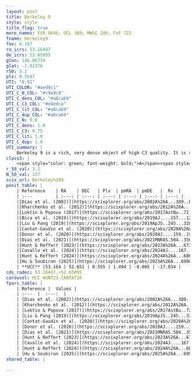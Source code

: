 ```yaml
---
layout: post
title: Berkeley 9
style: style
title_flag: true
more_names: FSR 0646; OCL 388; MWSC 286; FoF 722
fname: berkeley9
fov: 0.107
ra_icrs: 53.16447
de_icrs: 52.65095
glon: 146.06734
glat: -2.82376
r50: 3.2
plx: 0.5547
UTI: "0.91"
UTI_COLOR: "#aed9c1"
UTI_C_N_COL: "#c9e8c8"
UTI_C_dens_COL: "#a6cab9"
UTI_C_C3_COL: "#d4edca"
UTI_C_lit_COL: "#a6cab9"
UTI_C_dup_COL: "#a6cab9"
UTI_C_N: 0.8
UTI_C_dens: 1.0
UTI_C_C3: 0.75
UTI_C_lit: 1.0
UTI_C_dup: 1.0
UTI_summary: |
    Berkeley 9 is a rich, very dense object of high C3 quality. It is very well-studied in the literature.
class3: |
    <span style="color: green; font-weight: bold;">A</span><span style="color: #FFC300; font-weight: bold;">B</span>
r_50_val: 3.2
N_50_val: 237
scix_url: Berkeley%209
posit_table: |
    | Reference    | RA    | DEC   | Plx  | pmRA  | pmDE   |  Rv  |
    | :---         | :---: | :---: | :---: | :---: | :---: | :---: |
    |[Dias et al. (2002)](https://scixplorer.org/abs/2002A%26A...389..871D) | 53.163 | 52.654 | -- | 1.07 | -0.57 | -- |
    |[Kharchenko et al. (2012)](https://scixplorer.org/abs/2012A%26A...543A.156K) | 53.163 | 52.65 | -- | -2.39 | -2.43 | -- |
    |[Loktin & Popova (2017)](https://scixplorer.org/abs/2017AstBu..72..257L) | 53.16 | 52.654 | -- | -2.826 | -1.962 | -- |
    |[Bica et al. (2019)](https://scixplorer.org/abs/2019AJ....157...12B) | 53.162 | 52.645 | -- | -- | -- | -- |
    |[Liu & Pang (2019)](https://scixplorer.org/abs/2019ApJS..245...32L) | 53.178 | 52.64 | 0.518 | 1.516 | 0.02 | -- |
    |[Cantat-Gaudin et al. (2020)](https://scixplorer.org/abs/2020A%26A...640A...1C) | 53.167 | 52.649 | 0.513 | 1.493 | 0.037 | -- |
    |[Donor et al. (2020)](https://scixplorer.org/abs/2020AJ....159..199D) | 53.163 | 52.65 | -- | 1.57 | -0.1 | -16.9 |
    |[Dias et al. (2021)](https://scixplorer.org/abs/2021MNRAS.504..356D) | 53.163 | 52.651 | 0.505 | 1.508 | 0.06 | -17.248 |
    |[Hunt & Reffert (2023)](https://scixplorer.org/abs/2023A%26A...673A.114H) | 53.174 | 52.652 | 0.547 | 1.484 | -0.024 | -15.467 |
    |[Cavallo et al. (2024)](https://scixplorer.org/abs/2024AJ....167...12C) | 53.166 | 52.651 | 0.555 | -- | -- | -- |
    |[Hunt & Reffert (2024)](https://scixplorer.org/abs/2024A%26A...686A..42H) | 53.174 | 52.652 | 0.547 | 1.484 | -0.024 | -15.467 |
    |[Hu & Soubiran (2025)](https://scixplorer.org/abs/2025A%26A...699A.246H) | 53.166 | 52.651 | -- | -- | -- | -- |
    | **UCC** |53.164 | 52.651 | 0.555 | 1.494 | -0.005 | -17.034 | 
cds_radec: 53.16447,+52.65095
carousel: UCC_HUNT23_CANTAT20
fpars_table: |
    | Reference |  Values |
    | :---  |  :---:  |
    | [Dias et al. (2002)](https://scixplorer.org/abs/2002A%26A...389..871D) | `E(B-V)=0.79, Dist=1480.0, Age=9.3` |
    | [Kharchenko et al. (2012)](https://scixplorer.org/abs/2012A%26A...543A.156K) | `e_bv=0.75, distance=1550, log_age=9.3` |
    | [Loktin & Popova (2017)](https://scixplorer.org/abs/2017AstBu..72..257L) | `E(B-V)=0.767, Dmod=10.558, logt=9.16` |
    | [Liu & Pang (2019)](https://scixplorer.org/abs/2019ApJS..245...32L) | `Age=3.09, Z=0.0` |
    | [Cantat-Gaudin et al. (2020)](https://scixplorer.org/abs/2020A%26A...640A...1C) | `AVNN=2.69, DMNN=11.29, AgeNN=9.14` |
    | [Donor et al. (2020)](https://scixplorer.org/abs/2020AJ....159..199D) | `Fe/H=-0.09` |
    | [Dias et al. (2021)](https://scixplorer.org/abs/2021MNRAS.504..356D) | `Av=3.007, Dist=1788, logage=9.182, [Fe/H]=-0.186` |
    | [Hunt & Reffert (2023)](https://scixplorer.org/abs/2023A%26A...673A.114H) | `AV50=3.041, diffAV50=1.025, MOD50=11.122, logAge50=8.934` |
    | [Cavallo et al. (2024)](https://scixplorer.org/abs/2024AJ....167...12C) | `AV50=3.06, dMod50=11.17, logAge50=9.18, [Fe/H]50=0.04` |
    | [Hunt & Reffert (2024)](https://scixplorer.org/abs/2024A%26A...686A..42H) | `MassJ=1175.81` |
    | [Hu & Soubiran (2025)](https://scixplorer.org/abs/2025A%26A...699A.246H) | `MA22=0.04, MA23f=-0.19, MA23g=-0.09, MZ23=-0.01, MK24=-0.19, MF24=-0.16` |
shared_table: |
    
---
```

